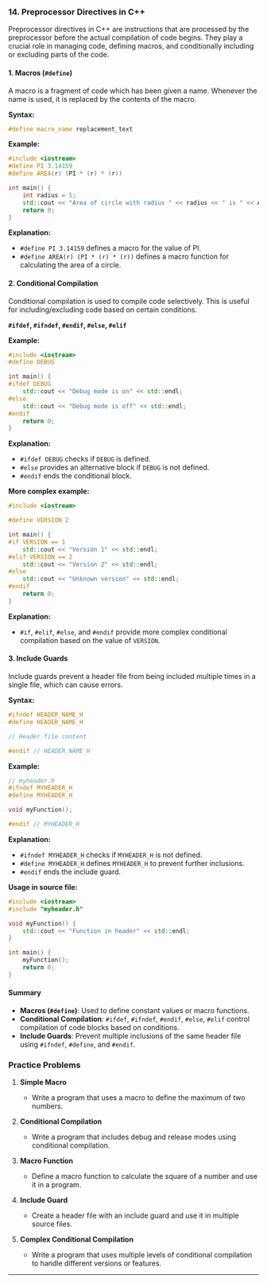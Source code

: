 ### 14. **Preprocessor Directives in C++**

Preprocessor directives in C++ are instructions that are processed by the preprocessor before the actual compilation of code begins. They play a crucial role in managing code, defining macros, and conditionally including or excluding parts of the code.

#### 1. **Macros (`#define`)**

A macro is a fragment of code which has been given a name. Whenever the name is used, it is replaced by the contents of the macro.

**Syntax:**
```cpp
#define macro_name replacement_text
```

**Example:**
```cpp
#include <iostream>
#define PI 3.14159
#define AREA(r) (PI * (r) * (r))

int main() {
    int radius = 5;
    std::cout << "Area of circle with radius " << radius << " is " << AREA(radius) << std::endl;
    return 0;
}
```

**Explanation:**
- `#define PI 3.14159` defines a macro for the value of PI.
- `#define AREA(r) (PI * (r) * (r))` defines a macro function for calculating the area of a circle.

#### 2. **Conditional Compilation**

Conditional compilation is used to compile code selectively. This is useful for including/excluding code based on certain conditions.

**`#ifdef`, `#ifndef`, `#endif`, `#else`, `#elif`**

**Example:**
```cpp
#include <iostream>
#define DEBUG

int main() {
#ifdef DEBUG
    std::cout << "Debug mode is on" << std::endl;
#else
    std::cout << "Debug mode is off" << std::endl;
#endif
    return 0;
}
```

**Explanation:**
- `#ifdef DEBUG` checks if `DEBUG` is defined.
- `#else` provides an alternative block if `DEBUG` is not defined.
- `#endif` ends the conditional block.

**More complex example:**
```cpp
#include <iostream>

#define VERSION 2

int main() {
#if VERSION == 1
    std::cout << "Version 1" << std::endl;
#elif VERSION == 2
    std::cout << "Version 2" << std::endl;
#else
    std::cout << "Unknown version" << std::endl;
#endif
    return 0;
}
```

**Explanation:**
- `#if`, `#elif`, `#else`, and `#endif` provide more complex conditional compilation based on the value of `VERSION`.

#### 3. **Include Guards**

Include guards prevent a header file from being included multiple times in a single file, which can cause errors.

**Syntax:**
```cpp
#ifndef HEADER_NAME_H
#define HEADER_NAME_H

// Header file content

#endif // HEADER_NAME_H
```

**Example:**
```cpp
// myheader.h
#ifndef MYHEADER_H
#define MYHEADER_H

void myFunction();

#endif // MYHEADER_H
```

**Explanation:**
- `#ifndef MYHEADER_H` checks if `MYHEADER_H` is not defined.
- `#define MYHEADER_H` defines `MYHEADER_H` to prevent further inclusions.
- `#endif` ends the include guard.

**Usage in source file:**
```cpp
#include <iostream>
#include "myheader.h"

void myFunction() {
    std::cout << "Function in header" << std::endl;
}

int main() {
    myFunction();
    return 0;
}
```

#### Summary

- **Macros (`#define`)**: Used to define constant values or macro functions.
- **Conditional Compilation**: `#ifdef`, `#ifndef`, `#endif`, `#else`, `#elif` control compilation of code blocks based on conditions.
- **Include Guards**: Prevent multiple inclusions of the same header file using `#ifndef`, `#define`, and `#endif`.

### Practice Problems

1. **Simple Macro**
   - Write a program that uses a macro to define the maximum of two numbers.

2. **Conditional Compilation**
   - Write a program that includes debug and release modes using conditional compilation.

3. **Macro Function**
   - Define a macro function to calculate the square of a number and use it in a program.

4. **Include Guard**
   - Create a header file with an include guard and use it in multiple source files.

5. **Complex Conditional Compilation**
   - Write a program that uses multiple levels of conditional compilation to handle different versions or features.

---